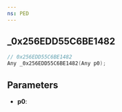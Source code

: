 ```yaml
---
ns: PED
---
```

## _0x256EDD55C6BE1482

```c
// 0x256EDD55C6BE1482
Any _0x256EDD55C6BE1482(Any p0);
```

## Parameters
* **p0**:
